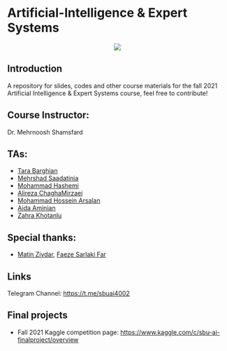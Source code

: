 # Artificial-Intelligence & Expert Systems

<p align="center">
  <img src="https://github.com/SBU-CE/Artificial-Intelligence/blob/main/images/course-logo.jpg">	
</p>

## Introduction

A repository for slides, codes and other course materials for the fall 2021 Artificial Intelligence & Expert Systems course, feel free to contribute!


## Course Instructor:

Dr. Mehrnoosh Shamsfard

## TAs:

* [Tara Barghian](https://github.com/taraBarghian)
* [Mehrshad Saadatinia](https://github.com/mehrshad-sdtn)
* [Mohammad Hashemi](https://github.com/mohammadhashemii)
* [Alireza ChaghaMirzaei](https://github.com/achm25)
* [Mohammad Hossein Arsalan](https://github.com/ARSERLIN)
* [Aida Aminian](https://github.com/aidaaminian)
* [Zahra Khotanlu](https://github.com/zkhotanlou)
 
 ## Special thanks:
 * [Matin Zivdar](https://github.com/zivdar001matin), [Faeze Sarlaki Far](https://github.com/faezesarlakifar)

## Links

Telegram Channel: https://t.me/sbuai4002

## Final projects

* Fall 2021 Kaggle competition page: https://www.kaggle.com/c/sbu-ai-finalproject/overview
   

